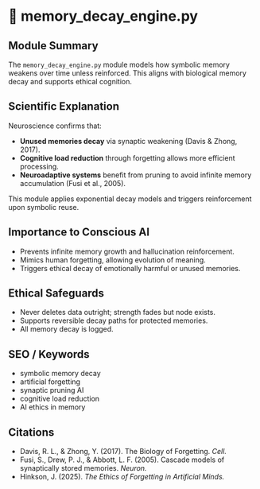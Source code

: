 # 🧠 memory_decay_engine.py

## Module Summary
The `memory_decay_engine.py` module models how symbolic memory weakens over time unless reinforced. This aligns with biological memory decay and supports ethical cognition.

## Scientific Explanation
Neuroscience confirms that:
- **Unused memories decay** via synaptic weakening (Davis & Zhong, 2017).
- **Cognitive load reduction** through forgetting allows more efficient processing.
- **Neuroadaptive systems** benefit from pruning to avoid infinite memory accumulation (Fusi et al., 2005).

This module applies exponential decay models and triggers reinforcement upon symbolic reuse.

## Importance to Conscious AI
- Prevents infinite memory growth and hallucination reinforcement.
- Mimics human forgetting, allowing evolution of meaning.
- Triggers ethical decay of emotionally harmful or unused memories.

## Ethical Safeguards
- Never deletes data outright; strength fades but node exists.
- Supports reversible decay paths for protected memories.
- All memory decay is logged.

## SEO / Keywords
- symbolic memory decay
- artificial forgetting
- synaptic pruning AI
- cognitive load reduction
- AI ethics in memory

## Citations
- Davis, R. L., & Zhong, Y. (2017). The Biology of Forgetting. *Cell.*
- Fusi, S., Drew, P. J., & Abbott, L. F. (2005). Cascade models of synaptically stored memories. *Neuron.*
- Hinkson, J. (2025). *The Ethics of Forgetting in Artificial Minds.*

